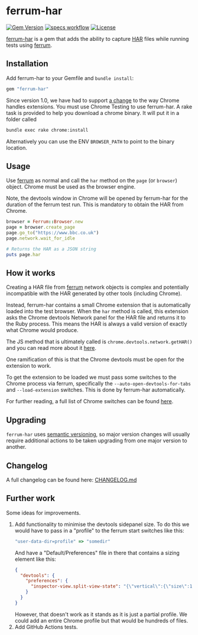 ferrum-har
================

[![Gem Version](https://img.shields.io/gem/v/ferrum-har?color=green)](https://rubygems.org/gems/ferrum-har)
[![specs workflow](https://github.com/hlascelles/ferrum-har/actions/workflows/specs.yml/badge.svg)](https://github.com/hlascelles/ferrum-har/actions)
[![License](https://img.shields.io/badge/License-MIT-blue.svg)](https://opensource.org/licenses/MIT)

[ferrum-har](https://github.com/hlascelles/ferrum-har) is a gem that adds the ability to capture
[HAR](https://en.wikipedia.org/wiki/HAR_(file_format)) files while running tests
using [ferrum](https://github.com/rubycdp/ferrum).

## Installation

Add ferrum-har to your Gemfile and `bundle install`:

```ruby
gem "ferrum-har"
```

Since version 1.0, we have had to support [a change](https://developer.chrome.com/blog/extension-news-june-2025#deprecations)
to the way Chrome handles extensions. You must
use Chrome Testing to use ferrum-har. A rake task is provided to help you download a chrome binary.
It will put it in a folder called 

```bash
bundle exec rake chrome:install
```

Alternatively you can use the ENV `BROWSER_PATH` to point to the binary location.

## Usage

Use [ferrum](https://github.com/rubycdp/ferrum) as normal and call the `har` method on
the `page` (or `browser`) object. Chrome must be used as the browser engine.

Note, the devtools window in Chrome will be opened by ferrum-har for the duration of the ferrum
test run. This is mandatory to obtain the HAR from Chrome.

```ruby
browser = Ferrum::Browser.new
page = browser.create_page
page.go_to("https://www.bbc.co.uk")
page.network.wait_for_idle

# Returns the HAR as a JSON string
puts page.har
```

## How it works

Creating a HAR file from [ferrum](https://github.com/rubycdp/ferrum) network objects is complex and
potentially incompatible with the HAR generated
by other tools (including Chrome).

Instead, ferrum-har contains a small Chrome extension that
is automatically loaded into the test browser. When the `har` method is called, this extension
asks the Chrome devtools Network panel for the HAR file and returns it to the Ruby process. This 
means the HAR is always a valid version of exactly what Chrome would produce.

The JS method that is ultimately called is `chrome.devtools.network.getHAR()` and you can read more 
about it [here](https://developer.chrome.com/docs/extensions/reference/api/devtools/network#method-getHAR).

One ramification of this is that the Chrome devtools must be open for the extension to work.

To get the extension to be loaded we must pass some switches to the Chrome process via ferrum,
specifically the `--auto-open-devtools-for-tabs` and `--load-extension` switches. This is done
by ferrum-har automatically.

For further reading, a full list of Chrome switches can be found
[here](https://peter.sh/experiments/chromium-command-line-switches/).

## Upgrading

`ferrum-har` uses [semantic versioning](https://semver.org/), so major version changes will usually 
require additional actions to be taken upgrading from one major version to another. 

## Changelog

A full changelog can be found here: [CHANGELOG.md](https://github.com/hlascelles/ferrum-har/blob/master/CHANGELOG.md)

## Further work

Some ideas for improvements.

1. Add functionality to minimise the devtools sidepanel size.
   To do this we would have to pass in a "profile" to the ferrum start switches like this:
   ```ruby
   "user-data-dir=profile" => "somedir"
   ```
   And have a "Default/Preferences" file in there that contains a sizing element like this:
   ```json
   {
     "devtools": {
       "preferences": {
         "inspector-view.split-view-state": "{\"vertical\":{\"size\":1},\"horizontal\":{\"size\":0}}"
       }
     }
   }
   ```
   However, that doesn't work as it stands as it is just a partial profile. We could add an entire
   Chrome profile but that would be hundreds of files.
2. Add GitHub Actions tests.
